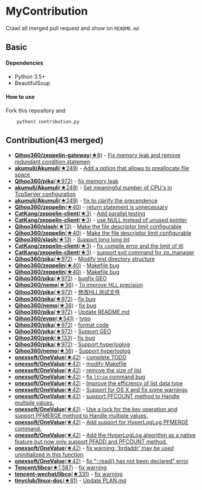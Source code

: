 
# MyContribution
Crawl all merged pull request and show on `README.md`

## Basic

#### Dependencies
 * Python 3.5+
 * BeautifulSoup

#### How to use
Fork this repository and 
        
        python3 contribution.py

## Contribution(43 merged)
 * [**Qihoo360/zeppelin-gateway**(★8)](https://github.com/Qihoo360/zeppelin-gateway) - [Fix memory leak and remove redundant condition statemen](https://github.com/Qihoo360/zeppelin-gateway/pull/1)
 * [**akumuli/Akumuli**(★249)](https://github.com/akumuli/Akumuli) - [Add a option that allows to preallocate file space](https://github.com/akumuli/Akumuli/pull/185)
 * [**Qihoo360/pika**(★972)](https://github.com/Qihoo360/pika) - [fix memory leak](https://github.com/Qihoo360/pika/pull/98)
 * [**akumuli/Akumuli**(★249)](https://github.com/akumuli/Akumuli) - [Set meaningful number of CPU's in TcpServer configuration](https://github.com/akumuli/Akumuli/pull/184)
 * [**akumuli/Akumuli**(★249)](https://github.com/akumuli/Akumuli) - [fix to clarify the precendence](https://github.com/akumuli/Akumuli/pull/182)
 * [**Qihoo360/zeppelin**(★40)](https://github.com/Qihoo360/zeppelin) - [return statement is unnecessary](https://github.com/Qihoo360/zeppelin/pull/6)
 * [**CatKang/zeppelin-client**(★3)](https://github.com/CatKang/zeppelin-client) - [Add parallel testing](https://github.com/CatKang/zeppelin-client/pull/4)
 * [**CatKang/zeppelin-client**(★3)](https://github.com/CatKang/zeppelin-client) - [use NULL instead of unused pointer](https://github.com/CatKang/zeppelin-client/pull/3)
 * [**Qihoo360/slash**(★13)](https://github.com/Qihoo360/slash) - [Make the file descriptor limit configurable](https://github.com/Qihoo360/slash/pull/3)
 * [**Qihoo360/zeppelin**(★40)](https://github.com/Qihoo360/zeppelin) - [Make the file descriptor limit configurable](https://github.com/Qihoo360/zeppelin/pull/5)
 * [**Qihoo360/slash**(★13)](https://github.com/Qihoo360/slash) - [Support long long int](https://github.com/Qihoo360/slash/pull/2)
 * [**CatKang/zeppelin-client**(★3)](https://github.com/CatKang/zeppelin-client) - [fix compile error and the limit of ttl](https://github.com/CatKang/zeppelin-client/pull/2)
 * [**CatKang/zeppelin-client**(★3)](https://github.com/CatKang/zeppelin-client) - [support exit command for zp_manager](https://github.com/CatKang/zeppelin-client/pull/1)
 * [**Qihoo360/pika**(★972)](https://github.com/Qihoo360/pika) - [Modify test directory structure](https://github.com/Qihoo360/pika/pull/90)
 * [**Qihoo360/zeppelin**(★40)](https://github.com/Qihoo360/zeppelin) - [Makefile bug](https://github.com/Qihoo360/zeppelin/pull/4)
 * [**Qihoo360/zeppelin**(★40)](https://github.com/Qihoo360/zeppelin) - [Makefile bug](https://github.com/Qihoo360/zeppelin/pull/3)
 * [**Qihoo360/pika**(★972)](https://github.com/Qihoo360/pika) - [bugfix GEO](https://github.com/Qihoo360/pika/pull/77)
 * [**Qihoo360/nemo**(★36)](https://github.com/Qihoo360/nemo) - [To improve HLL precision](https://github.com/Qihoo360/nemo/pull/8)
 * [**Qihoo360/pika**(★972)](https://github.com/Qihoo360/pika) - [修改HLL测试文件](https://github.com/Qihoo360/pika/pull/74)
 * [**Qihoo360/pika**(★972)](https://github.com/Qihoo360/pika) - [fix bug](https://github.com/Qihoo360/pika/pull/72)
 * [**Qihoo360/nemo**(★36)](https://github.com/Qihoo360/nemo) - [fix bug](https://github.com/Qihoo360/nemo/pull/7)
 * [**Qihoo360/pika**(★972)](https://github.com/Qihoo360/pika) - [Update README.md](https://github.com/Qihoo360/pika/pull/71)
 * [**Qihoo360/evpp**(★541)](https://github.com/Qihoo360/evpp) - [typo](https://github.com/Qihoo360/evpp/pull/1)
 * [**Qihoo360/pika**(★972)](https://github.com/Qihoo360/pika) - [format code](https://github.com/Qihoo360/pika/pull/66)
 * [**Qihoo360/pika**(★972)](https://github.com/Qihoo360/pika) - [Support GEO](https://github.com/Qihoo360/pika/pull/59)
 * [**Qihoo360/pink**(★133)](https://github.com/Qihoo360/pink) - [fix bug](https://github.com/Qihoo360/pink/pull/3)
 * [**Qihoo360/pika**(★972)](https://github.com/Qihoo360/pika) - [Support hyperloglog](https://github.com/Qihoo360/pika/pull/56)
 * [**Qihoo360/nemo**(★36)](https://github.com/Qihoo360/nemo) - [Support hyperloglog](https://github.com/Qihoo360/nemo/pull/6)
 * [**onexsoft/OneValue**(★42)](https://github.com/onexsoft/OneValue) - [complete TODO](https://github.com/onexsoft/OneValue/pull/21)
 * [**onexsoft/OneValue**(★42)](https://github.com/onexsoft/OneValue) - [modify Makefile](https://github.com/onexsoft/OneValue/pull/20)
 * [**onexsoft/OneValue**(★42)](https://github.com/onexsoft/OneValue) - [remove the size of list](https://github.com/onexsoft/OneValue/pull/19)
 * [**onexsoft/OneValue**(★42)](https://github.com/onexsoft/OneValue) - [fix `ltrim` command bug](https://github.com/onexsoft/OneValue/pull/17)
 * [**onexsoft/OneValue**(★42)](https://github.com/onexsoft/OneValue) - [Improve the efficiency of list data type](https://github.com/onexsoft/OneValue/pull/16)
 * [**onexsoft/OneValue**(★42)](https://github.com/onexsoft/OneValue) - [Support for OS X and fix some warnings](https://github.com/onexsoft/OneValue/pull/15)
 * [**onexsoft/OneValue**(★42)](https://github.com/onexsoft/OneValue) - [support PFCOUNT method to Handle multiple values.](https://github.com/onexsoft/OneValue/pull/12)
 * [**onexsoft/OneValue**(★42)](https://github.com/onexsoft/OneValue) - [Use a lock for the key operation and support PFMERGE  method  to Handle multiple values.](https://github.com/onexsoft/OneValue/pull/9)
 * [**onexsoft/OneValue**(★42)](https://github.com/onexsoft/OneValue) - [Add support for HyperLogLog PFMERGE command.](https://github.com/onexsoft/OneValue/pull/8)
 * [**onexsoft/OneValue**(★42)](https://github.com/onexsoft/OneValue) - [Add the HyperLogLog algorithm as a native feature,but now only support PFADD and PFCOUNT method.](https://github.com/onexsoft/OneValue/pull/6)
 * [**onexsoft/OneValue**(★42)](https://github.com/onexsoft/OneValue) - [fix warning: ‘brdaddr’ may be used uninitialized in this function](https://github.com/onexsoft/OneValue/pull/3)
 * [**onexsoft/OneValue**(★42)](https://github.com/onexsoft/OneValue) - [fix "::read() has not been declared" error](https://github.com/onexsoft/OneValue/pull/1)
 * [**Tencent/libco**(★1,587)](https://github.com/Tencent/libco) - [fix warning](https://github.com/Tencent/libco/pull/1)
 * [**tencent-wechat/libco**(★331)](https://github.com/tencent-wechat/libco) - [fix warning](https://github.com/tencent-wechat/libco/pull/1)
 * [**tinyclub/linux-doc**(★81)](https://github.com/tinyclub/linux-doc) - [Update PLAN.md](https://github.com/tinyclub/linux-doc/pull/5)
